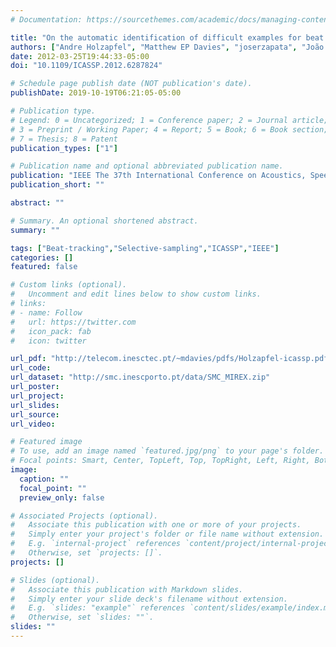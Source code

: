 ```yaml
---
# Documentation: https://sourcethemes.com/academic/docs/managing-content/

title: "On the automatic identification of difficult examples for beat tracking: towards building new evaluation datasets"
authors: ["Andre Holzapfel", "Matthew EP Davies", "joserzapata", "João Lobato Oliveira", "Fabien Gouyon"]
date: 2012-03-25T19:44:33-05:00
doi: "10.1109/ICASSP.2012.6287824"

# Schedule page publish date (NOT publication's date).
publishDate: 2019-10-19T06:21:05-05:00

# Publication type.
# Legend: 0 = Uncategorized; 1 = Conference paper; 2 = Journal article;
# 3 = Preprint / Working Paper; 4 = Report; 5 = Book; 6 = Book section;
# 7 = Thesis; 8 = Patent
publication_types: ["1"]

# Publication name and optional abbreviated publication name.
publication: "IEEE The 37th International Conference on Acoustics, Speech, and Signal Processing (ICASSP 2012), P. 89-92 Kyoto, Japan"
publication_short: ""

abstract: ""

# Summary. An optional shortened abstract.
summary: ""

tags: ["Beat-tracking","Selective-sampling","ICASSP","IEEE"]
categories: []
featured: false

# Custom links (optional).
#   Uncomment and edit lines below to show custom links.
# links:
# - name: Follow
#   url: https://twitter.com
#   icon_pack: fab
#   icon: twitter

url_pdf: "http://telecom.inesctec.pt/~mdavies/pdfs/Holzapfel-icassp.pdf"
url_code:
url_dataset: "http://smc.inescporto.pt/data/SMC_MIREX.zip"
url_poster:
url_project:
url_slides:
url_source:
url_video:

# Featured image
# To use, add an image named `featured.jpg/png` to your page's folder. 
# Focal points: Smart, Center, TopLeft, Top, TopRight, Left, Right, BottomLeft, Bottom, BottomRight.
image:
  caption: ""
  focal_point: ""
  preview_only: false

# Associated Projects (optional).
#   Associate this publication with one or more of your projects.
#   Simply enter your project's folder or file name without extension.
#   E.g. `internal-project` references `content/project/internal-project/index.md`.
#   Otherwise, set `projects: []`.
projects: []

# Slides (optional).
#   Associate this publication with Markdown slides.
#   Simply enter your slide deck's filename without extension.
#   E.g. `slides: "example"` references `content/slides/example/index.md`.
#   Otherwise, set `slides: ""`.
slides: ""
---
```

